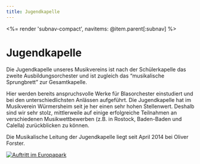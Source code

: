 ```yaml
---
title: Jugendkapelle
---
```


<%= render 'subnav-compact', navitems: @item.parent[:subnav] %>

Jugendkapelle
=============

Die Jugendkapelle unseres Musikvereins ist nach der Schülerkapelle das zweite
Ausbildungsorchester und ist zugleich das “musikalische Sprungbrett” zur
Gesamtkapelle.

Hier werden bereits anspruchsvolle Werke für Blasorchester einstudiert und bei
den unterschiedlichsten Anlässen aufgeführt. Die Jugendkapelle hat im
Musikverein Würmersheim seit je her einen sehr hohen Stellenwert. Deshalb sind
wir sehr stolz, mittlerweile auf einige erfolgreiche Teilnahmen an
verschiedenen Musikwettbewerben (z.B. in Rostock, Baden-Baden und Calella)
zurückblicken zu können.

Die Musikalische Leitung der Jugendkapelle liegt seit April 2014 bei Oliver Forster.

<a href="/images/jugend/jugendkapelle_big.jpg">
<img alt="Auftritt im Europapark" src="/images/jugend/jugendkapelle.jpg" style="max-width: 80%">
</a>
